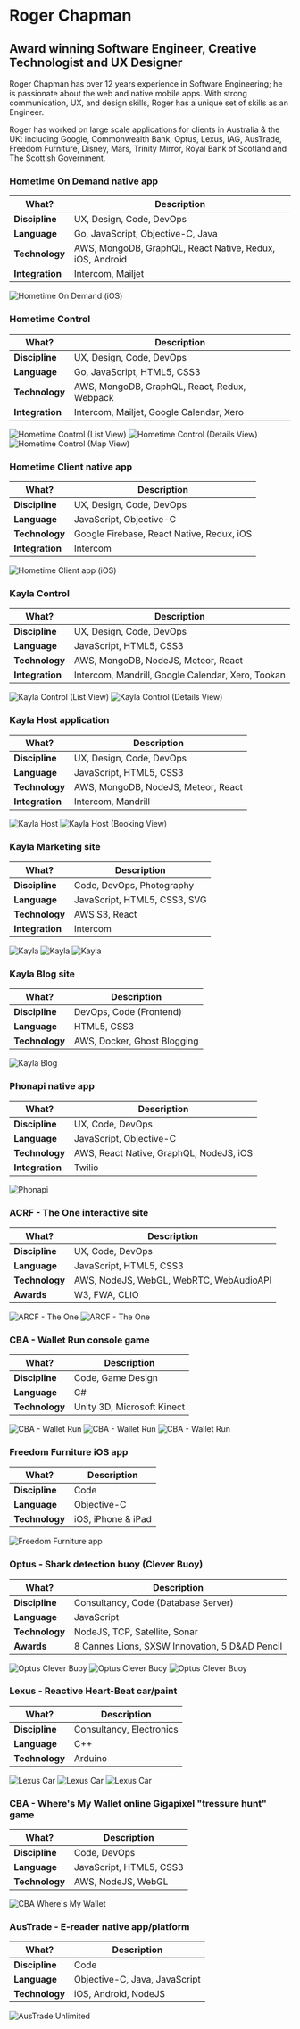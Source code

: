 # Roger Chapman
## Award winning Software Engineer, Creative Technologist and UX Designer

Roger Chapman has over 12 years experience in Software Engineering;
he is passionate about the web and native mobile apps.
With strong communication, UX, and design skills, Roger has a unique set of skills as an Engineer.

Roger has worked on large scale applications for clients in Australia & the UK:
including Google, Commonwealth Bank, Optus, Lexus, IAG, AusTrade, Freedom Furniture, Disney, Mars, Trinity Mirror, Royal Bank of Scotland and The Scottish Government.


### Hometime On Demand native app

| What?            | Description                        |
| ---              | ---                                | 
| **Discipline**   | UX, Design, Code, DevOps           |
| **Language**     | Go, JavaScript, Objective-C, Java  | 
| **Technology**   | AWS, MongoDB, GraphQL, React Native, Redux, iOS, Android  |
| **Integration**  | Intercom, Mailjet |

![Hometime On Demand (iOS)](images/hometime-on-demand.png)

### Hometime Control

| What?            | Description                        |
| ---              | ---                                | 
| **Discipline**   | UX, Design, Code, DevOps           |
| **Language**     | Go, JavaScript, HTML5, CSS3        | 
| **Technology**   | AWS, MongoDB, GraphQL, React, Redux, Webpack |
| **Integration**  | Intercom, Mailjet, Google Calendar, Xero |

![Hometime Control (List View)](images/hometime-control-1.png)
![Hometime Control (Details View)](images/hometime-control-2.png)
![Hometime Control (Map View)](images/hometime-control-3.png)

### Hometime Client native app

| What?            | Description                        |
| ---              | ---                                | 
| **Discipline**   | UX, Design, Code, DevOps           |
| **Language**     | JavaScript, Objective-C            | 
| **Technology**   | Google Firebase, React Native, Redux, iOS  |
| **Integration**  | Intercom |

![Hometime Client app (iOS)](images/hometime-client.png)

### Kayla Control

| What?            | Description                        |
| ---              | ---                                | 
| **Discipline**   | UX, Design, Code, DevOps           |
| **Language**     | JavaScript, HTML5, CSS3            | 
| **Technology**   | AWS, MongoDB, NodeJS, Meteor, React |
| **Integration**  | Intercom, Mandrill, Google Calendar, Xero, Tookan |

![Kayla Control (List View)](images/kayla-control-1.png)
![Kayla Control (Details View)](images/kayla-control-2.png)

### Kayla Host application

| What?            | Description                        |
| ---              | ---                                | 
| **Discipline**   | UX, Design, Code, DevOps           |
| **Language**     | JavaScript, HTML5, CSS3            | 
| **Technology**   | AWS, MongoDB, NodeJS, Meteor, React |
| **Integration**  | Intercom, Mandrill |

![Kayla Host](images/kayla-host-1.png)
![Kayla Host (Booking View)](images/kayla-host-2.png)

### Kayla Marketing site

| What?            | Description                        |
| ---              | ---                                | 
| **Discipline**   | Code, DevOps, Photography          |
| **Language**     | JavaScript, HTML5, CSS3, SVG       | 
| **Technology**   | AWS S3, React |
| **Integration**  | Intercom |

![Kayla](images/kayla-1.png)
![Kayla](images/kayla-2.png)
![Kayla](images/kayla-3.png)

### Kayla Blog site

| What?            | Description                    |
| ---              | ---                            | 
| **Discipline**   | DevOps, Code (Frontend)        |
| **Language**     | HTML5, CSS3                    | 
| **Technology**   | AWS, Docker,  Ghost Blogging   |

![Kayla Blog](images/kayla-blog-1.png)

### Phonapi native app

| What?            | Description                        |
| ---              | ---                                | 
| **Discipline**   | UX, Code, DevOps                   |
| **Language**     | JavaScript, Objective-C            | 
| **Technology**   | AWS, React Native, GraphQL, NodeJS, iOS |
| **Integration**  | Twilio                             |

![Phonapi](images/phonapi.png)

### ACRF - The One interactive site

| What?            | Description                        |
| ---              | ---                                | 
| **Discipline**   | UX, Code, DevOps                   |
| **Language**     | JavaScript, HTML5, CSS3            | 
| **Technology**   | AWS, NodeJS, WebGL, WebRTC, WebAudioAPI  |
| **Awards**       | W3, FWA, CLIO                            |

![ARCF - The One](images/the-one-1.png)
![ARCF - The One](images/the-one-2.png)

### CBA - Wallet Run console game

| What?            | Description            |
| ---              | ---                    | 
| **Discipline**   | Code, Game Design      |
| **Language**     | C#                     | 
| **Technology**   | Unity 3D, Microsoft Kinect       |

![CBA - Wallet Run](images/wallet-run-1.png)
![CBA - Wallet Run](images/wallet-run-2.png)
![CBA - Wallet Run](images/wallet-run-3.png)

### Freedom Furniture iOS app

| What?            | Description              |
| ---              | ---                      | 
| **Discipline**   | Code                     |
| **Language**     | Objective-C              | 
| **Technology**   | iOS, iPhone & iPad       |

![Freedom Furniture app](images/freedom-app.png)

### Optus - Shark detection buoy (Clever Buoy)

| What?            | Description              |
| ---              | ---                      | 
| **Discipline**   | Consultancy, Code (Database Server) |
| **Language**     | JavaScript              | 
| **Technology**   | NodeJS, TCP, Satellite, Sonar  |
| **Awards**   | 8 Cannes Lions, SXSW Innovation, 5 D&AD Pencil |

![Optus Clever Buoy](images/cb-1.png)
![Optus Clever Buoy](images/cb-2.png)
![Optus Clever Buoy](images/cb-3.png)

### Lexus - Reactive Heart-Beat car/paint

| What?            | Description              |
| ---              | ---                      | 
| **Discipline**   | Consultancy, Electronics |
| **Language**     | C++                      | 
| **Technology**   | Arduino                  |

![Lexus Car](images/lexus-1.png)
![Lexus Car](images/lexus-2.png)
![Lexus Car](images/lexus-3.png)

### CBA - Where's My Wallet online Gigapixel "tressure hunt" game

| What?            | Description              |
| ---              | ---                      | 
| **Discipline**   | Code, DevOps               |
| **Language**     | JavaScript, HTML5, CSS3                     | 
| **Technology**   | AWS, NodeJS, WebGL         |

![CBA Where's My Wallet](images/wheresmywallet.png)

### AusTrade - E-reader native app/platform

| What?            | Description              |
| ---              | ---                      | 
| **Discipline**   | Code               |
| **Language**     | Objective-C, Java, JavaScript                     | 
| **Technology**   | iOS, Android, NodeJS         |

![AusTrade Unlimited](images/austrade.png)
